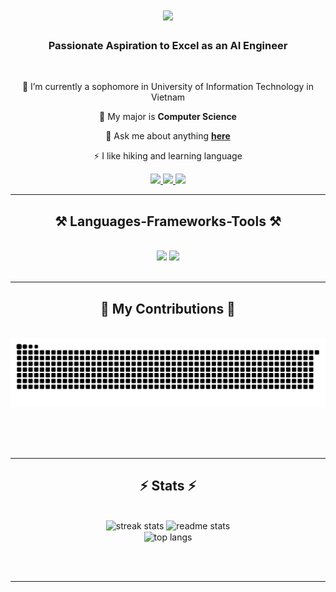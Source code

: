
<h1 align="center">
    <img src="https://readme-typing-svg.herokuapp.com/?font=Righteous&size=35&center=true&vCenter=true&width=500&height=70&duration=4000&lines=Hi+There!+👋;+I'm+Pikker+Pham!;" />
</h1>

<h3 align="center">Passionate Aspiration to Excel as an AI Engineer</h3>

<br/>

<div align="center">
 
 🔭 I’m currently a sophomore in University of Information Technology in Vietnam
 
 🌱 My major is **Computer Science**

💬 Ask me about anything [**here**](https://github.com/PhamQuocNam)

⚡ I like hiking and learning language

 </div>
 
<div align="center"> 
  <a href="mailto:pikkerpham168@gmail.com">
    <img src="https://img.shields.io/badge/Gmail-333333?style=for-the-badge&logo=gmail&logoColor=red" />
  </a>
  <a href="https://linkedin.com/in/pikker-pham-68a208193" target="_blank">
    <img src="https://img.shields.io/badge/LinkedIn-0077B5?style=for-the-badge&logo=linkedin&logoColor=white" target="_blank" />
  </a>
  <a href="https://github.com/PhamQuocNam" target="_blank">
     <img src="https://img.shields.io/badge/Portfolio-FF5722?style=for-the-badge&logo=todoist&logoColor=white" target="_blank" /> <!-- sqlite, safari, google-chrome are other good icon options -->
  </a>
</div>

 <hr/>
 
<h2 align="center">⚒️ Languages-Frameworks-Tools ⚒️</h2>
<br/>
<div align="center">
    <img src="https://skillicons.dev/icons?i=bootstrap,sklearn,vscode,github,figma,tailwind,git,r" />
    <img src="https://skillicons.dev/icons?i=nodejs,python,latex,express,firebase,c,java,mysql" /><br>
</div>

<br/>
<hr/>

<div align="center">
  <h2>🐍 My Contributions 🐍</h2>
  <br>
  <img alt="snake eating my contributions" src="https://github.com/PhamQuocNam/PhamQuocNam/blob/main/github-user-contribution.svg" />
  
  <br/><br/><br/>
</div>

<hr/>

<h2 align="center">⚡ Stats ⚡</h2>
<br>
<div align=center>
  <img width=390 src="https://github-readme-streak-stats-salesp07.vercel.app/?user=PhamQuocNam&count_private=true&theme=react&border_radius=10" alt="streak stats"/>
  <img width=390 src="https://github-readme-stats-salesp07.vercel.app/api?username=PhamQuocNam&count_private=true&show_icons=true&theme=react&rank_icon=github&border_radius=10" alt="readme stats" />
    
  <br/>
  <img width=325 align="center" src="https://github-readme-stats-salesp07.vercel.app/api/top-langs/?username=PhamQuocNam&hide=HTML&langs_count=8&layout=compact&theme=react&border_radius=10&size_weight=0.5&count_weight=0.5&exclude_repo=github-readme-stats" alt="top langs" />
</div>

<br/><br/>

<hr/>

<br/>

